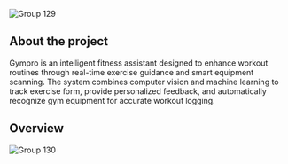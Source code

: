 ![Group 129](https://github.com/user-attachments/assets/192203af-8288-4664-90f4-88feca51d9c7)

## About the project

Gympro is an intelligent fitness assistant designed to enhance workout routines through real-time exercise guidance and smart equipment scanning. The system combines computer vision and machine learning to track exercise form, provide personalized feedback, and automatically recognize gym equipment for accurate workout logging.

## Overview

![Group 130](https://github.com/user-attachments/assets/0d5a4429-5d69-41f5-8080-be84b8601e78)
